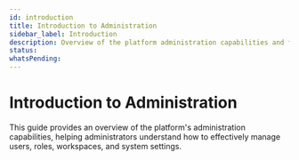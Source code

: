 ```yaml
---
id: introduction
title: Introduction to Administration
sidebar_label: Introduction
description: Overview of the platform administration capabilities and features
status: 
whatsPending: 
---
```


# Introduction to Administration

This guide provides an overview of the platform's administration capabilities, helping administrators understand how to effectively manage users, roles, workspaces, and system settings.


